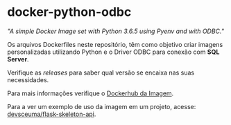 # docker-python-odbc

*"A simple Docker Image set with Python 3.6.5 using Pyenv and with ODBC."*

Os arquivos Dockerfiles neste repositório, têm como objetivo criar imagens personalizadas utilizando Python e o Driver ODBC para conexão com **SQL Server**.

Verifique as *releases* para saber qual versão se encaixa nas suas necessidades.

Para mais informações verifique o [Dockerhub da Imagem](https://hub.docker.com/r/ceumanti/docker-python-odbc/).

Para a ver um exemplo de uso da imagem em um projeto, acesse: [devsceuma/flask-skeleton-api](https://github.com/devsceuma/flask-skeleton-api).
